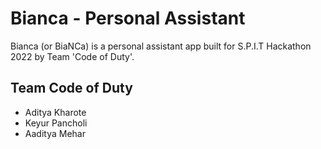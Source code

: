 # Bianca - Personal Assistant
Bianca (or BiaNCa) is a personal assistant app built for S.P.I.T Hackathon 2022 by Team 'Code of Duty'.

## Team Code of Duty
* Aditya Kharote
* Keyur Pancholi
* Aaditya Mehar
